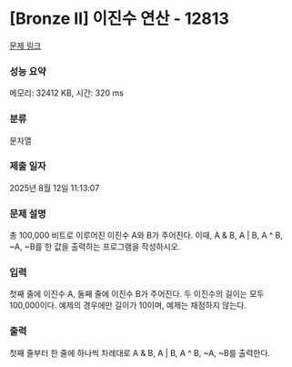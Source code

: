 # [Bronze II] 이진수 연산 - 12813 

[문제 링크](https://www.acmicpc.net/problem/12813) 

### 성능 요약

메모리: 32412 KB, 시간: 320 ms

### 분류

문자열

### 제출 일자

2025년 8월 12일 11:13:07

### 문제 설명

<p>총 100,000 비트로 이루어진 이진수 A와 B가 주어진다. 이때, A & B, A | B, A ^ B, ~A, ~B를 한 값을 출력하는 프로그램을 작성하시오.</p>

### 입력 

 <p>첫째 줄에 이진수 A, 둘째 줄에 이진수 B가 주어진다. 두 이진수의 길이는 모두 100,000이다. 예제의 경우에만 길이가 10이며, 예제는 채점하지 않는다.</p>

### 출력 

 <p>첫째 줄부터 한 줄에 하나씩 차례대로 A & B, A | B, A ^ B, ~A, ~B를 출력한다.</p>

